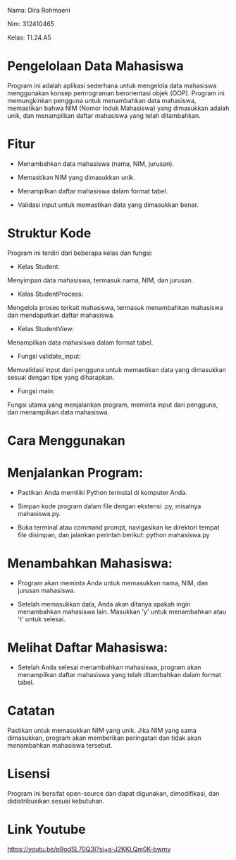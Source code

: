 Nama: Dira Rohmaeni


Nim: 312410465


Kelas: TI.24.A5


# Pengelolaan Data Mahasiswa



Program ini adalah aplikasi sederhana untuk mengelola data mahasiswa menggunakan konsep pemrograman berorientasi objek (OOP). Program ini memungkinkan pengguna untuk menambahkan data mahasiswa, memastikan bahwa NIM (Nomor Induk Mahasiswa) yang dimasukkan adalah unik, dan menampilkan daftar mahasiswa yang telah ditambahkan.


# Fitur



- Menambahkan data mahasiswa (nama, NIM, jurusan).



- Memastikan NIM yang dimasukkan unik.



- Menampilkan daftar mahasiswa dalam format tabel.



- Validasi input untuk memastikan data yang dimasukkan benar.



# Struktur Kode


Program ini terdiri dari beberapa kelas dan fungsi:


- Kelas Student:


Menyimpan data mahasiswa, termasuk nama, NIM, dan jurusan.



- Kelas StudentProcess:


Mengelola proses terkait mahasiswa, termasuk menambahkan mahasiswa dan mendapatkan daftar mahasiswa.



- Kelas StudentView:


Menampilkan data mahasiswa dalam format tabel.



- Fungsi validate_input:


Memvalidasi input dari pengguna untuk memastikan data yang dimasukkan sesuai dengan tipe yang diharapkan.



- Fungsi main:


Fungsi utama yang menjalankan program, meminta input dari pengguna, dan menampilkan data mahasiswa.


# Cara Menggunakan



# Menjalankan Program:


- Pastikan Anda memiliki Python terinstal di komputer Anda.


- Simpan kode program dalam file dengan ekstensi .py, misalnya mahasiswa.py.


- Buka terminal atau command prompt, navigasikan ke direktori tempat file disimpan, dan jalankan perintah berikut:
  python mahasiswa.py


# Menambahkan Mahasiswa:


- Program akan meminta Anda untuk memasukkan nama, NIM, dan jurusan mahasiswa.


- Setelah memasukkan data, Anda akan ditanya apakah ingin menambahkan mahasiswa lain. Masukkan 'y' untuk menambahkan atau 't' untuk selesai.


# Melihat Daftar Mahasiswa:


- Setelah Anda selesai menambahkan mahasiswa, program akan menampilkan daftar mahasiswa yang telah ditambahkan dalam format tabel.


# Catatan


Pastikan untuk memasukkan NIM yang unik. Jika NIM yang sama dimasukkan, program akan memberikan peringatan dan tidak akan menambahkan mahasiswa tersebut.



# Lisensi


Program ini bersifat open-source dan dapat digunakan, dimodifikasi, dan didistribusikan sesuai kebutuhan.


# Link Youtube


https://youtu.be/p9odSL70Q3I?si=a-J2KKLQm0K-bwmy
